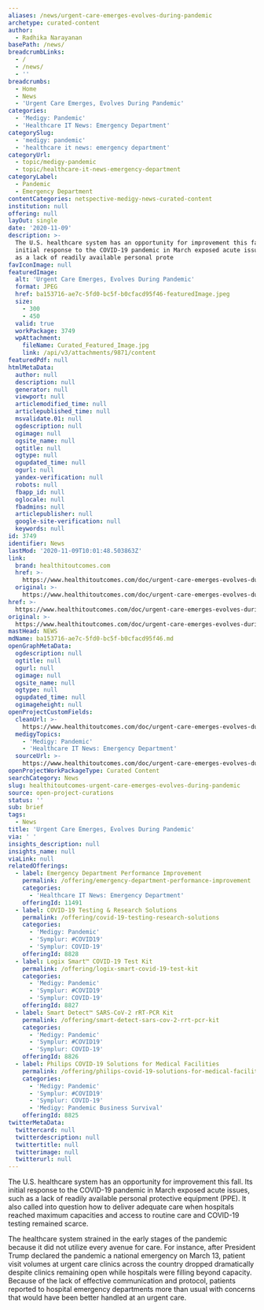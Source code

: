 ```yaml
---
aliases: /news/urgent-care-emerges-evolves-during-pandemic
archetype: curated-content
author:
  - Radhika Narayanan
basePath: /news/
breadcrumbLinks:
  - /
  - /news/
  - ''
breadcrumbs:
  - Home
  - News
  - 'Urgent Care Emerges, Evolves During Pandemic'
categories:
  - 'Medigy: Pandemic'
  - 'Healthcare IT News: Emergency Department'
categorySlug:
  - 'medigy: pandemic'
  - 'healthcare it news: emergency department'
categoryUrl:
  - topic/medigy-pandemic
  - topic/healthcare-it-news-emergency-department
categoryLabel:
  - Pandemic
  - Emergency Department
contentCategories: netspective-medigy-news-curated-content
institution: null
offering: null
layOut: single
date: '2020-11-09'
description: >-
  The U.S. healthcare system has an opportunity for improvement this fall. Its
  initial response to the COVID-19 pandemic in March exposed acute issues, such
  as a lack of readily available personal prote
favIconImage: null
featuredImage:
  alt: 'Urgent Care Emerges, Evolves During Pandemic'
  format: JPEG
  href: ba153716-ae7c-5fd0-bc5f-b0cfacd95f46-featuredImage.jpeg
  size:
    - 300
    - 450
  valid: true
  workPackage: 3749
  wpAttachment:
    fileName: Curated_Featured_Image.jpg
    link: /api/v3/attachments/9871/content
featuredPdf: null
htmlMetaData:
  author: null
  description: null
  generator: null
  viewport: null
  articlemodified_time: null
  articlepublished_time: null
  msvalidate.01: null
  ogdescription: null
  ogimage: null
  ogsite_name: null
  ogtitle: null
  ogtype: null
  ogupdated_time: null
  ogurl: null
  yandex-verification: null
  robots: null
  fbapp_id: null
  oglocale: null
  fbadmins: null
  articlepublisher: null
  google-site-verification: null
  keywords: null
id: 3749
identifier: News
lastMod: '2020-11-09T10:01:48.503863Z'
link:
  brand: healthitoutcomes.com
  href: >-
    https://www.healthitoutcomes.com/doc/urgent-care-emerges-evolves-during-pandemic-0001
  original: >-
    https://www.healthitoutcomes.com/doc/urgent-care-emerges-evolves-during-pandemic-0001
href: >-
  https://www.healthitoutcomes.com/doc/urgent-care-emerges-evolves-during-pandemic-0001
original: >-
  https://www.healthitoutcomes.com/doc/urgent-care-emerges-evolves-during-pandemic-0001
mastHead: NEWS
mdName: ba153716-ae7c-5fd0-bc5f-b0cfacd95f46.md
openGraphMetaData:
  ogdescription: null
  ogtitle: null
  ogurl: null
  ogimage: null
  ogsite_name: null
  ogtype: null
  ogupdated_time: null
  ogimageheight: null
openProjectCustomFields:
  cleanUrl: >-
    https://www.healthitoutcomes.com/doc/urgent-care-emerges-evolves-during-pandemic-0001
  medigyTopics:
    - 'Medigy: Pandemic'
    - 'Healthcare IT News: Emergency Department'
  sourceUrl: >-
    https://www.healthitoutcomes.com/doc/urgent-care-emerges-evolves-during-pandemic-0001
openProjectWorkPackageType: Curated Content
searchCategory: News
slug: healthitoutcomes-urgent-care-emerges-evolves-during-pandemic
source: open-project-curations
status: ''
sub: brief
tags:
  - News
title: 'Urgent Care Emerges, Evolves During Pandemic'
via: ' '
insights_description: null
insights_name: null
viaLink: null
relatedOfferings:
  - label: Emergency Department Performance Improvement
    permalink: /offering/emergency-department-performance-improvement
    categories:
      - 'Healthcare IT News: Emergency Department'
    offeringId: 11491
  - label: COVID-19 Testing & Research Solutions
    permalink: /offering/covid-19-testing-research-solutions
    categories:
      - 'Medigy: Pandemic'
      - 'Symplur: #COVID19'
      - 'Symplur: COVID-19'
    offeringId: 8828
  - label: Logix Smart™ COVID-19 Test Kit
    permalink: /offering/logix-smart-covid-19-test-kit
    categories:
      - 'Medigy: Pandemic'
      - 'Symplur: #COVID19'
      - 'Symplur: COVID-19'
    offeringId: 8827
  - label: Smart Detect™ SARS-CoV-2 rRT-PCR Kit
    permalink: /offering/smart-detect-sars-cov-2-rrt-pcr-kit
    categories:
      - 'Medigy: Pandemic'
      - 'Symplur: #COVID19'
      - 'Symplur: COVID-19'
    offeringId: 8826
  - label: Philips COVID-19 Solutions for Medical Facilities
    permalink: /offering/philips-covid-19-solutions-for-medical-facilities
    categories:
      - 'Medigy: Pandemic'
      - 'Symplur: #COVID19'
      - 'Symplur: COVID-19'
      - 'Medigy: Pandemic Business Survival'
    offeringId: 8825
twitterMetaData:
  twittercard: null
  twitterdescription: null
  twittertitle: null
  twitterimage: null
  twitterurl: null
---
```

<p>The U.S. healthcare system has an opportunity for improvement this fall. Its initial response to the COVID-19 pandemic in March exposed acute issues, such as a lack of readily available personal protective equipment (PPE). It also called into question how to deliver adequate care when hospitals reached maximum capacities and access to routine care and COVID-19 testing remained scarce.</p><p>The healthcare system strained in the early stages of the pandemic because it did not utilize every avenue for care. For instance, after President Trump declared the pandemic a national emergency on March 13, patient visit volumes at urgent care clinics across the country dropped dramatically despite clinics remaining open while hospitals were filling beyond capacity. Because of the lack of effective communication and protocol, patients reported to hospital emergency departments more than usual with concerns that would have been better handled at an urgent care.</p>